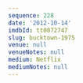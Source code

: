```yaml
---
sequence: 228
date: '2012-10-14'
imdbId: tt0072747
slug: bucktown-1975
venue: null
venueNotes: null
medium: Netflix
mediumNotes: null
---
```


